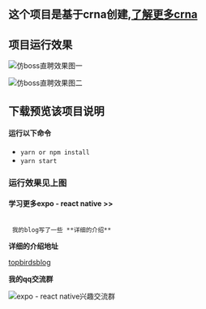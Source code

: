 
## 这个项目是基于crna创建,[了解更多crna](https://github.com/react-community/create-react-native-app)


## 项目运行效果
![仿boss直聘效果图一](https://images2017.cnblogs.com/blog/1106982/201801/1106982-20180118131955521-493645199.gif)

![仿boss直聘效果图二](https://images2017.cnblogs.com/blog/1106982/201801/1106982-20180117230856678-1654657327.gif)


## 下载预览该项目说明

#### 运行以下命令

* `yarn or npm install`
* `yarn start`

### 运行效果见上图

#### 学习更多expo - react native >>
 ```

  我的blog写了一些 **详细的介绍**

 ```

**详细的介绍地址**

[topbirdsblog](http://wwww.cnblogs.com/gdsblog)

**我的qq交流群**

![expo - react native兴趣交流群](https://images.cnblogs.com/cnblogs_com/gdsblog/1148936/o_1.jpg)

